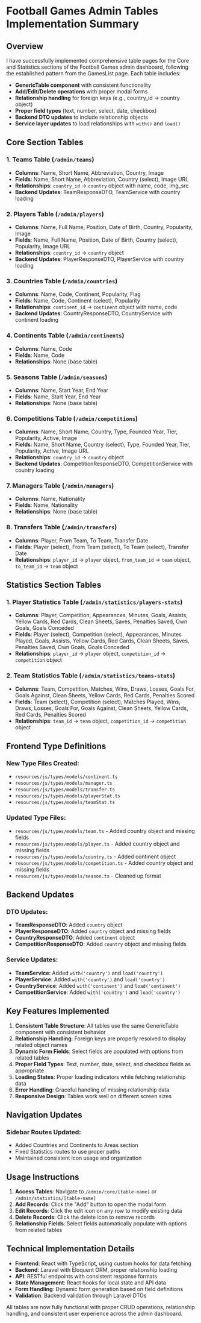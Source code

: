 # Football Games Admin Tables Implementation Summary

## Overview
I have successfully implemented comprehensive table pages for the Core and Statistics sections of the Football Games admin dashboard, following the established pattern from the GamesList page. Each table includes:

- **GenericTable component** with consistent functionality
- **Add/Edit/Delete operations** with proper modal forms
- **Relationship handling** for foreign keys (e.g., country_id → country object)
- **Proper field types** (text, number, select, date, checkbox)
- **Backend DTO updates** to include relationship objects
- **Service layer updates** to load relationships with `with()` and `load()`

## Core Section Tables

### 1. Teams Table (`/admin/teams`)
- **Columns**: Name, Short Name, Abbreviation, Country, Image
- **Fields**: Name, Short Name, Abbreviation, Country (select), Image URL
- **Relationships**: `country_id` → `country` object with name, code, img_src
- **Backend Updates**: TeamResponseDTO, TeamService with country loading

### 2. Players Table (`/admin/players`)
- **Columns**: Name, Full Name, Position, Date of Birth, Country, Popularity, Image
- **Fields**: Name, Full Name, Position, Date of Birth, Country (select), Popularity, Image URL
- **Relationships**: `country_id` → `country` object
- **Backend Updates**: PlayerResponseDTO, PlayerService with country loading

### 3. Countries Table (`/admin/countries`)
- **Columns**: Name, Code, Continent, Popularity, Flag
- **Fields**: Name, Code, Continent (select), Popularity
- **Relationships**: `continent_id` → `continent` object with name, code
- **Backend Updates**: CountryResponseDTO, CountryService with continent loading

### 4. Continents Table (`/admin/continents`)
- **Columns**: Name, Code
- **Fields**: Name, Code
- **Relationships**: None (base table)

### 5. Seasons Table (`/admin/seasons`)
- **Columns**: Name, Start Year, End Year
- **Fields**: Name, Start Year, End Year
- **Relationships**: None (base table)

### 6. Competitions Table (`/admin/competitions`)
- **Columns**: Name, Short Name, Country, Type, Founded Year, Tier, Popularity, Active, Image
- **Fields**: Name, Short Name, Country (select), Type, Founded Year, Tier, Popularity, Active, Image URL
- **Relationships**: `country_id` → `country` object
- **Backend Updates**: CompetitionResponseDTO, CompetitionService with country loading

### 7. Managers Table (`/admin/managers`)
- **Columns**: Name, Nationality
- **Fields**: Name, Nationality
- **Relationships**: None (base table)

### 8. Transfers Table (`/admin/transfers`)
- **Columns**: Player, From Team, To Team, Transfer Date
- **Fields**: Player (select), From Team (select), To Team (select), Transfer Date
- **Relationships**: `player_id` → `player` object, `from_team_id` → `team` object, `to_team_id` → `team` object

## Statistics Section Tables

### 1. Player Statistics Table (`/admin/statistics/players-stats`)
- **Columns**: Player, Competition, Appearances, Minutes, Goals, Assists, Yellow Cards, Red Cards, Clean Sheets, Saves, Penalties Saved, Own Goals, Goals Conceded
- **Fields**: Player (select), Competition (select), Appearances, Minutes Played, Goals, Assists, Yellow Cards, Red Cards, Clean Sheets, Saves, Penalties Saved, Own Goals, Goals Conceded
- **Relationships**: `player_id` → `player` object, `competition_id` → `competition` object

### 2. Team Statistics Table (`/admin/statistics/teams-stats`)
- **Columns**: Team, Competition, Matches, Wins, Draws, Losses, Goals For, Goals Against, Clean Sheets, Yellow Cards, Red Cards, Penalties Scored
- **Fields**: Team (select), Competition (select), Matches Played, Wins, Draws, Losses, Goals For, Goals Against, Clean Sheets, Yellow Cards, Red Cards, Penalties Scored
- **Relationships**: `team_id` → `team` object, `competition_id` → `competition` object

## Frontend Type Definitions

### New Type Files Created:
- `resources/js/types/models/continent.ts`
- `resources/js/types/models/manager.ts`
- `resources/js/types/models/transfer.ts`
- `resources/js/types/models/playerStat.ts`
- `resources/js/types/models/teamStat.ts`

### Updated Type Files:
- `resources/js/types/models/team.ts` - Added country object and missing fields
- `resources/js/types/models/player.ts` - Added country object and missing fields
- `resources/js/types/models/country.ts` - Added continent object
- `resources/js/types/models/competition.ts` - Added country object and missing fields
- `resources/js/types/models/season.ts` - Cleaned up format

## Backend Updates

### DTO Updates:
- **TeamResponseDTO**: Added `country` object
- **PlayerResponseDTO**: Added `country` object and missing fields
- **CountryResponseDTO**: Added `continent` object
- **CompetitionResponseDTO**: Added `country` object and missing fields

### Service Updates:
- **TeamService**: Added `with('country')` and `load('country')`
- **PlayerService**: Added `with('country')` and `load('country')`
- **CountryService**: Added `with('continent')` and `load('continent')`
- **CompetitionService**: Added `with('country')` and `load('country')`

## Key Features Implemented

1. **Consistent Table Structure**: All tables use the same GenericTable component with consistent behavior
2. **Relationship Handling**: Foreign keys are properly resolved to display related object names
3. **Dynamic Form Fields**: Select fields are populated with options from related tables
4. **Proper Field Types**: Text, number, date, select, and checkbox fields as appropriate
5. **Loading States**: Proper loading indicators while fetching relationship data
6. **Error Handling**: Graceful handling of missing relationship data
7. **Responsive Design**: Tables work well on different screen sizes

## Navigation Updates

### Sidebar Routes Updated:
- Added Countries and Continents to Areas section
- Fixed Statistics routes to use proper paths
- Maintained consistent icon usage and organization

## Usage Instructions

1. **Access Tables**: Navigate to `/admin/core/[table-name]` or `/admin/statistics/[table-name]`
2. **Add Records**: Click the "Add" button to open the modal form
3. **Edit Records**: Click the edit icon on any row to modify existing data
4. **Delete Records**: Click the delete icon to remove records
5. **Relationship Fields**: Select fields automatically populate with options from related tables

## Technical Implementation Details

- **Frontend**: React with TypeScript, using custom hooks for data fetching
- **Backend**: Laravel with Eloquent ORM, proper relationship loading
- **API**: RESTful endpoints with consistent response formats
- **State Management**: React hooks for local state and API data
- **Form Handling**: Dynamic form generation based on field definitions
- **Validation**: Backend validation through Laravel DTOs

All tables are now fully functional with proper CRUD operations, relationship handling, and consistent user experience across the admin dashboard. 